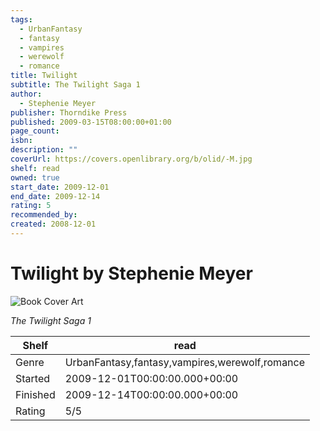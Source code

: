 ```yaml
---
tags:
  - UrbanFantasy
  - fantasy
  - vampires
  - werewolf
  - romance
title: Twilight
subtitle: The Twilight Saga 1
author:
  - Stephenie Meyer
publisher: Thorndike Press
published: 2009-03-15T08:00:00+01:00
page_count: 
isbn: 
description: ""
coverUrl: https://covers.openlibrary.org/b/olid/-M.jpg
shelf: read
owned: true
start_date: 2009-12-01
end_date: 2009-12-14
rating: 5
recommended_by: 
created: 2008-12-01
---
```


# Twilight by Stephenie Meyer

![Book Cover Art](https://covers.openlibrary.org/b/olid/-M.jpg)

_The Twilight Saga 1_

| Shelf | read |
| --- | --- |
| Genre | UrbanFantasy,fantasy,vampires,werewolf,romance |
| Started | 2009-12-01T00:00:00.000+00:00 |
| Finished | 2009-12-14T00:00:00.000+00:00 |
| Rating | 5/5 |


